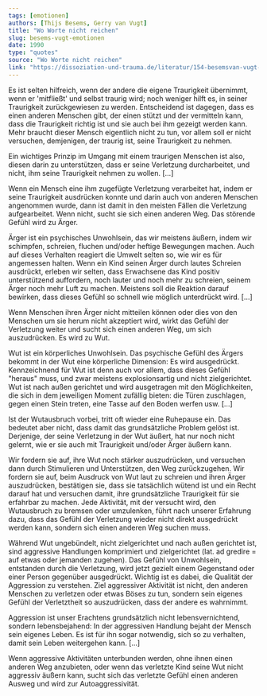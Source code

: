 ```yaml
---
tags: [emotionen]
authors: [Thijs Besems, Gerry van Vugt]
title: "Wo Worte nicht reichen"
slug: besems-vugt-emotionen
date: 1990
type: "quotes"
source: "Wo Worte nicht reichen"
link: "https://dissoziation-und-trauma.de/literatur/154-besemsvan-vugt-wo-worte-nicht-reichen-therapie-mit-inzestopfern-gestalttherapeutisch-orientiert"
---
```


Es ist selten hilfreich, wenn der andere die eigene Traurigkeit übernimmt, wenn er 'mitfließt' und selbst traurig wird; noch weniger hilft es, in seiner Traurigkeit zurückgewiesen zu werden. Entscheidend ist dagegen, dass es einen anderen Menschen gibt, der einen stützt und der vermitteln kann, dass die Traurigkeit richtig ist und sie auch bei ihm gezeigt werden kann. Mehr braucht dieser Mensch eigentlich nicht zu tun, vor allem soll er nicht versuchen, demjenigen, der traurig ist, seine Traurigkeit zu nehmen.

Ein wichtiges Prinzip im Umgang mit einem traurigen Menschen ist also, diesen darin zu unterstützen, dass er seine Verletzung durcharbeitet, und nicht, ihm seine Traurigkeit nehmen zu wollen. […]

Wenn ein Mensch eine ihm zugefügte Verletzung verarbeitet hat, indem er seine Traurigkeit ausdrücken konnte und darin auch von anderen Menschen angenommen wurde, dann ist damit in den meisten Fällen die Verletzung aufgearbeitet. Wenn nicht, sucht sie sich einen anderen Weg. Das störende Gefühl wird zu Ärger.

Ärger ist ein psychisches Unwohlsein, das wir meistens äußern, indem wir schimpfen, schreien, fluchen und/oder heftige Bewegungen machen. Auch auf dieses Verhalten reagiert die Umwelt selten so, wie wir es für angemessen halten. Wenn ein Kind seinen Ärger durch lautes Schreien ausdrückt, erleben wir selten, dass Erwachsene das Kind positiv unterstützend auffordern, noch lauter und noch mehr zu schreien, seinem Ärger noch mehr Luft zu machen. Meistens soll die Reaktion darauf bewirken, dass dieses Gefühl so schnell wie möglich unterdrückt wird. […]

Wenn Menschen ihren Ärger nicht mitteilen können oder dies von den Menschen um sie herum nicht akzeptiert wird, wirkt das Gefühl der Verletzung weiter und sucht sich einen anderen Weg, um sich auszudrücken. Es wird zu Wut.

Wut ist ein körperliches Unwohlsein. Das psychische Gefühl des Ärgers bekommt in der Wut eine körperliche Dimension: Es wird ausgedrückt. Kennzeichnend für Wut ist denn auch vor allem, dass dieses Gefühl "heraus" muss, und zwar meistens explosionsartig und nicht zielgerichtet. Wut ist nach außen gerichtet und wird ausgetragen mit den Möglichkeiten, die sich in dem jeweiligen Moment zufällig bieten: die Türen zuschlagen, gegen einen Stein treten, eine Tasse auf den Boden werfen usw. […]

Ist der Wutausbruch vorbei, tritt oft wieder eine Ruhepause ein. Das bedeutet aber nicht, dass damit das grundsätzliche Problem gelöst ist. Derjenige, der seine Verletzung in der Wut äußert, hat nur noch nicht gelernt, wie er sie auch mit Traurigkeit und/oder Ärger äußern kann.

Wir fordern sie auf, ihre Wut noch stärker auszudrücken, und versuchen dann durch Stimulieren und Unterstützen, den Weg zurückzugehen. Wir fordern sie auf, beim Ausdruck von Wut laut zu schreien und ihren Ärger auszudrücken, bestätigen sie, dass sie tatsächlich wütend ist und ein Recht darauf hat und versuchen damit, ihre grundsätzliche Traurigkeit für sie erfahrbar zu machen. Jede Aktivität, mit der versucht wird, den Wutausbruch zu bremsen oder umzulenken, führt nach unserer Erfahrung dazu, dass das Gefühl der Verletzung wieder nicht direkt ausgedrückt werden kann, sondern sich einen anderen Weg suchen muss.

Während Wut ungebündelt, nicht zielgerichtet und nach außen gerichtet ist, sind aggressive Handlungen komprimiert und zielgerichtet (lat. ad gredire = auf etwas oder jemanden zugehen). Das Gefühl von Unwohlsein, entstanden durch die Verletzung, wird jetzt gezielt einem Gegenstand oder einer Person gegenüber ausgedrückt. Wichtig ist es dabei, die Qualität der Aggression zu verstehen. Ziel aggressiver Aktivität ist nicht, den anderen Menschen zu verletzen oder etwas Böses zu tun, sondern sein eigenes Gefühl der Verletztheit so auszudrücken, dass der andere es wahrnimmt.

Aggression ist unser Erachtens grundsätzlich nicht lebensvernichtend, sondern lebensbejahend: In der aggressiven Handlung bejaht der Mensch sein eigenes Leben. Es ist für ihn sogar notwendig, sich so zu verhalten, damit sein Leben weitergehen kann. […]

Wenn aggressive Aktivitäten unterbunden werden, ohne ihnen einen anderen Weg anzubieten, oder wenn das verletzte Kind seine Wut nicht aggressiv äußern kann, sucht sich das verletzte Gefühl einen anderen Ausweg und wird zur Autoaggressivität.